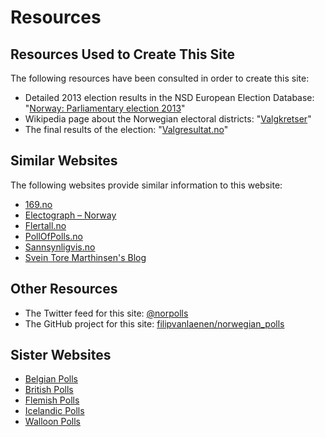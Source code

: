 # Resources

## Resources Used to Create This Site

The following resources have been consulted in order to create this site:

+ Detailed 2013 election results in the NSD European Election Database: "[Norway: Parliamentary election 2013](http://eed.nsd.uib.no/webview/index.jsp?stubs=nuts_id&study=http%3A%2F%2F129.177.90.166%3A80%2Fobj%2FfStudy%2Fnopa2013&virtualslice=pv_p_value&measuretype=4&headers=party_name_org&mode=cube&v=2&party_name_orgsubset=1+-+9&cube=http%3A%2F%2F129.177.90.166%3A80%2Fobj%2FfCube%2Fnopa2013_C1&nuts_idsubset=NO%2CNO011+-+NO073&virtualsubset=pv_p_value&layers=virtual&measure=common&top=yes)"
+ Wikipedia page about the Norwegian electoral districts: "[Valgkretser](https://no.wikipedia.org/wiki/Valg_i_Norge#Valgkretser)"
+ The final results of the election: "[Valgresultat.no](https://valgresultat.no)"

## Similar Websites

The following websites provide similar information to this website:

+ [169.no](http://169.no/2017/)
+ [Electograph – Norway](http://www.electograph.com/search/label/Norway)
+ [Flertall.no](http://flertall.no/)
+ [PollOfPolls.no](http://www.pollofpolls.no/)
+ [Sannsynligvis.no](http://sannsynligvis.no/)
+ [Svein Tore Marthinsen's Blog](http://sveintoremarthinsen.blogspot.no/)

## Other Resources

+ The Twitter feed for this site: [@norpolls](https://twitter.com/norpolls)
+ The GitHub project for this site: [filipvanlaenen/norwegian_polls](https://github.com/filipvanlaenen/norwegian_polls)

## Sister Websites

+ [Belgian Polls](https://filipvanlaenen.github.io/belgian_polls/)
+ [British Polls](https://filipvanlaenen.github.io/british_polls/)
+ [Flemish Polls](https://filipvanlaenen.github.io/flemish_polls/)
+ [Icelandic Polls](https://filipvanlaenen.github.io/icelandic_polls/)
+ [Walloon Polls](https://filipvanlaenen.github.io/walloon_polls/)

